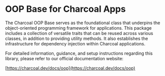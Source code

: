 # OOP Base for Charcoal Apps

The Charcoal OOP Base serves as the foundational class that underpins the object-oriented programming framework for
applications. This package includes a collection of versatile traits that can be reused across various classes, in
addition to providing utility methods. It also establishes the infrastructure for dependency injection within Charcoal
applications.

For detailed information, guidance, and setup instructions regarding this library, please refer to our official
documentation website:

[https://charcoal.dev/docs/oop](https://charcoal.dev/docs/oop)
